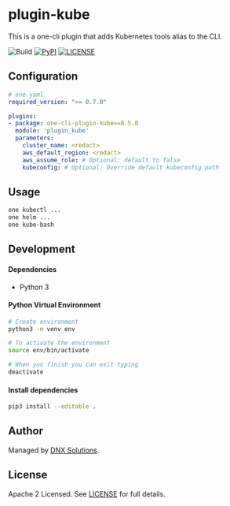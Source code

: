 # plugin-kube

This is a one-cli plugin that adds Kubernetes tools alias to the CLI.

![Build](https://github.com/DNXLabs/plugin-dnx-assume/workflows/Build/badge.svg)
[![PyPI](https://badge.fury.io/py/one-cli-plugin-dnx-assume.svg)](https://pypi.python.org/pypi/one-cli-plugin-dnx-assume/)
[![LICENSE](https://img.shields.io/github/license/DNXLabs/plugin-dnx-assume)](https://github.com/DNXLabs/plugin-dnx-assume/blob/master/LICENSE)

## Configuration

```yaml
# one.yaml
required_version: ">= 0.7.0"

plugins:
- package: one-cli-plugin-kube==0.5.0
  module: 'plugin_kube'
  parameters:
    cluster_name: <redact>
    aws_default_region: <redact>
    aws_assume_role: # Optional: default to false
    kubeconfig: # Optional: Override default kubeconfig path
```

## Usage

```bash
one kubectl ...
one helm ...
one kube-bash
```

## Development

#### Dependencies

- Python 3

#### Python Virtual Environment

```bash
# Create environment
python3 -m venv env

# To activate the environment
source env/bin/activate

# When you finish you can exit typing
deactivate
```

#### Install dependencies

```bash
pip3 install --editable .
```

## Author

Managed by [DNX Solutions](https://github.com/DNXLabs).

## License

Apache 2 Licensed. See [LICENSE](https://github.com/DNXLabs/plugin-kube/blob/master/LICENSE) for full details.